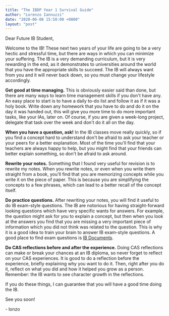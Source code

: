 ```yaml
---
title: "The IBDP Year 1 Survival Guide"
author: "Lorenzo Iannuzzi"
date: "2020-06-08 15:50:00 +0800"
layout: "post"
---
```

Dear Future IB Student,

Welcome to the IB! These next two years of your life are going to be a very hectic and stressful time,
but there are ways in which you can minimize your suffering. The IB is a very demanding curriculum, but it is very rewarding
in the end, as it demonstrates to universities around the world that you have the appropriate skills to succeed. The IB will
always want from you and it will never back down, so you must change your lifestyle accordingly.

**Get good at time managing.** This is obviously easier said than done, but there are
many ways to learn time management skills if you don't have any. An easy place to start is to have a daily to-do list and
follow it as if it was a holy book. Write down any homework that you have to do and do it on the day it was handed out,
this will give you more time to do more important tasks, like your IAs, later on. Of course, if you are given a week-long
project, delegate that task over the week and don't do it all on the day.

**When you have a question, ask!** In the IB classes move really quickly, so if you find a concept hard to understand
don't be afraid to ask your teacher or your peers for a better explanation. Most of the time you'll find that your teachers
are always happy to help, but you might find that your friends can better explain something, so don't be afraid to ask around.

**Rewrite your notes.** Something that I found very useful for revision is to rewrite my notes. When you rewrite notes, or even
when you write them straight from a book, you'll find that you are memorizing concepts while you write it on the piece of paper.
This is because you are simplifying the concepts to a few phrases, which can lead to a better recall of the concept itself.

**Do practice questions.** After rewriting your notes, you will find it useful to do IB exam-style questions. The IB are notorious
for having straight-forward looking questions which have very specific wants for answers. For example, the question might ask
for you to explain a concept, but then when you look at the answers you find that you are missing a very important piece of
information which you did not think was related to the question. This is why it is a good idea to train your brain to answer
IB exam-style questions. A good place to find exam questions is [IB Documents](https://ibdocuments.com).

**Do CAS reflections before and after the experience.** Doing CAS reflections can make or break your chances at an IB diploma,
so never forget to reflect on your CAS experiences. It is good to do a reflection before the experience, briefly explaining
why you want to do it. Then, right after you do it, reflect on what you did and how it helped you grow as a person. Remember:
the IB wants to see character growth in the reflections.

If you do these things, I can guarantee that you will have a good time doing the IB.

See you soon!

\- lonzo
